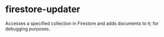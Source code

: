 # firestore-updater
Accesses a specified collection in Firestore and adds documents to it; for debugging purposes.
